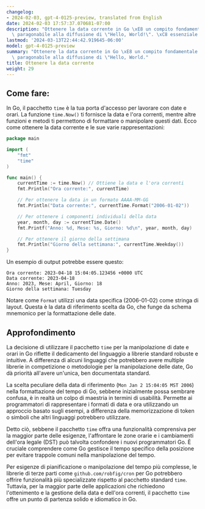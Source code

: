 ```yaml
---
changelog:
- 2024-02-03, gpt-4-0125-preview, translated from English
date: 2024-02-03 17:57:37.070681-07:00
description: "Ottenere la data corrente in Go \xE8 un compito fondamentale per i programmatori,\
  \ paragonabile alla diffusione di \"Hello, World!\". \xC8 essenziale per compiti\u2026"
lastmod: '2024-03-13T22:44:42.919645-06:00'
model: gpt-4-0125-preview
summary: "Ottenere la data corrente in Go \xE8 un compito fondamentale per i programmatori,\
  \ paragonabile alla diffusione di \"Hello, World."
title: Ottenere la data corrente
weight: 29
---
```


## Come fare:
In Go, il pacchetto `time` è la tua porta d'accesso per lavorare con date e orari. La funzione `time.Now()` ti fornisce la data e l'ora correnti, mentre altre funzioni e metodi ti permettono di formattare o manipolare questi dati. Ecco come ottenere la data corrente e le sue varie rappresentazioni:

```go
package main

import (
	"fmt"
	"time"
)

func main() {
	currentTime := time.Now() // Ottiene la data e l'ora correnti
	fmt.Println("Ora corrente:", currentTime)

	// Per ottenere la data in un formato AAAA-MM-GG
	fmt.Println("Data corrente:", currentTime.Format("2006-01-02"))

	// Per ottenere i componenti individuali della data
	year, month, day := currentTime.Date()
	fmt.Printf("Anno: %d, Mese: %s, Giorno: %d\n", year, month, day)

	// Per ottenere il giorno della settimana
	fmt.Println("Giorno della settimana:", currentTime.Weekday())
}
```

Un esempio di output potrebbe essere questo:

```
Ora corrente: 2023-04-18 15:04:05.123456 +0000 UTC
Data corrente: 2023-04-18
Anno: 2023, Mese: April, Giorno: 18
Giorno della settimana: Tuesday
```

Notare come `Format` utilizzi una data specifica (2006-01-02) come stringa di layout. Questa è la data di riferimento scelta da Go, che funge da schema mnemonico per la formattazione delle date.

## Approfondimento
La decisione di utilizzare il pacchetto `time` per la manipolazione di date e orari in Go riflette il dedicamento del linguaggio a librerie standard robuste e intuitive. A differenza di alcuni linguaggi che potrebbero avere multiple librerie in competizione o metodologie per la manipolazione delle date, Go dà priorità all'avere un'unica, ben documentata standard.

La scelta peculiare della data di riferimento (`Mon Jan 2 15:04:05 MST 2006`) nella formattazione del tempo di Go, sebbene inizialmente possa sembrare confusa, è in realtà un colpo di maestria in termini di usabilità. Permette ai programmatori di rappresentare i formati di data e ora utilizzando un approccio basato sugli esempi, a differenza della memorizzazione di token o simboli che altri linguaggi potrebbero utilizzare.

Detto ciò, sebbene il pacchetto `time` offra una funzionalità comprensiva per la maggior parte delle esigenze, l'affrontare le zone orarie e i cambiamenti dell'ora legale (DST) può talvolta confondere i nuovi programmatori Go. È cruciale comprendere come Go gestisce il tempo specifico della posizione per evitare trappole comuni nella manipolazione del tempo.

Per esigenze di pianificazione o manipolazione del tempo più complesse, le librerie di terze parti come `github.com/robfig/cron` per Go potrebbero offrire funzionalità più specializzate rispetto al pacchetto standard `time`. Tuttavia, per la maggior parte delle applicazioni che richiedono l'ottenimento e la gestione della data e dell'ora correnti, il pacchetto `time` offre un punto di partenza solido e idiomatico in Go.
